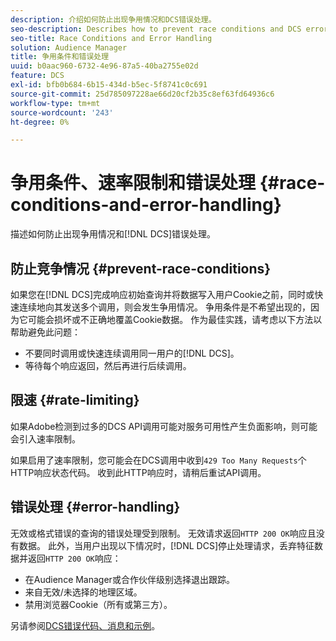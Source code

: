 ```yaml
---
description: 介绍如何防止出现争用情况和DCS错误处理。
seo-description: Describes how to prevent race conditions and DCS error handling.
seo-title: Race Conditions and Error Handling
solution: Audience Manager
title: 争用条件和错误处理
uuid: b0aac960-6732-4e96-87a5-40ba2755e02d
feature: DCS
exl-id: bfb0b684-6b15-434d-b5ec-5f8741c0c691
source-git-commit: 25d785097228ae66d20cf2b35c8ef63fd64936c6
workflow-type: tm+mt
source-wordcount: '243'
ht-degree: 0%

---
```


# 争用条件、速率限制和错误处理 {#race-conditions-and-error-handling}

描述如何防止出现争用情况和[!DNL DCS]错误处理。

## 防止竞争情况 {#prevent-race-conditions}

如果您在[!DNL DCS]完成响应初始查询并将数据写入用户Cookie之前，同时或快速连续地向其发送多个调用，则会发生争用情况。 争用条件是不希望出现的，因为它可能会损坏或不正确地覆盖Cookie数据。 作为最佳实践，请考虑以下方法以帮助避免此问题：

* 不要同时调用或快速连续调用同一用户的[!DNL DCS]。
* 等待每个响应返回，然后再进行后续调用。

## 限速 {#rate-limiting}

如果Adobe检测到过多的DCS API调用可能对服务可用性产生负面影响，则可能会引入速率限制。

如果启用了速率限制，您可能会在DCS调用中收到`429 Too Many Requests`个HTTP响应状态代码。 收到此HTTP响应时，请稍后重试API调用。

## 错误处理 {#error-handling}

无效或格式错误的查询的错误处理受到限制。 无效请求返回`HTTP 200 OK`响应且没有数据。 此外，当用户出现以下情况时，[!DNL DCS]停止处理请求，丢弃特征数据并返回`HTTP 200 OK`响应：

* 在Audience Manager或合作伙伴级别选择退出跟踪。
* 来自无效/未选择的地理区域。
* 禁用浏览器Cookie（所有或第三方）。

另请参阅[DCS错误代码、消息和示例](../../../api/dcs-intro/dcs-api-reference/dcs-error-codes.md)。
